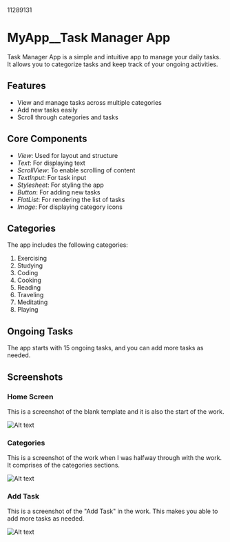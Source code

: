 11289131
# MyApp__Task Manager App
Task Manager App is a simple and intuitive app to manage your daily tasks. It allows you to categorize tasks and keep track of your ongoing activities.


## Features
- View and manage tasks across multiple categories
- Add new tasks easily
- Scroll through categories and tasks


## Core Components
- *View*: Used for layout and structure
- *Text*: For displaying text
- *ScrollView*: To enable scrolling of content
- *TextInput*: For task input
- *Stylesheet*: For styling the app
- *Button*: For adding new tasks
- *FlatList*: For rendering the list of tasks
- *Image*: For displaying category icons


## Categories
The app includes the following categories:
1. Exercising
2. Studying
3. Coding
4. Cooking
5. Reading
6. Traveling
7. Meditating
8. Playing


## Ongoing Tasks
The app starts with 15 ongoing tasks, and you can add more tasks as needed.


## Screenshots
### Home Screen
This is a screenshot of the blank template and it is also the start of the work.

![Alt text](start.png)

### Categories
This is a screenshot of the work when I was halfway through with the work.
It comprises of the categories sections.

![Alt text](ongoing.png)

### Add Task
This is a screenshot of the "Add Task" in the work.
This makes you able to add more tasks as needed.

![Alt text](end.png)